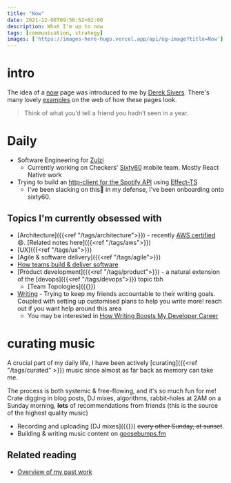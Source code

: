 ```yaml
---
title: "Now"
date: 2021-12-08T09:56:52+02:00
description: What I'm up to now
tags: [communication, strategy]
images: ['https://images-here-hugo.vercel.app/api/og-image?title=Now']
---
```


# intro
The idea of a [now](https://nownownow.com/about) page was introduced to me by [Derek Sivers](https://sive.rs/now). There's many lovely [examples](https://nownownow.com/) on the web of how these pages look.

> Think of what you’d tell a friend you hadn’t seen in a year.

# Daily
- Software Engineering for [Zulzi](https://zulzi.com/)
  - Currently working on Checkers' [Sixty60](https://www.sixty60.co.za/about-sixty60.html) mobile team. Mostly React Native work
- Trying to build an [http-client for the Spotify API](https://github.com/guidefari/spotify-effect) using [Effect-TS](https://www.effect.website/)
  - I've been slacking on this🥲 in my defense, I've been onboarding onto sixty60.

## Topics I'm currently obsessed with 
- [Architecture]({{<ref "/tags/architecture">}}) - recently [AWS certified](https://www.credly.com/badges/9342a916-83b2-489e-969a-aa43af8a0c77) 😄. [Related notes here]({{<ref "/tags/aws">}})
- [UX]({{<ref "/tags/ux">}})
- [Agile & software delivery]({{<ref "/tags/agile">}})
- [How teams build & deliver software](/tags/process)
- [Product development]({{<ref "/tags/product">}}) - a natural extension of the [devops]({{<ref "/tags/devops">}}) topic tbh
  - [Team Topologies]({{<ref team-topologies>}})
- [Writing](/tags/writing) - Trying to keep my friends
accountable to their writing goals.
Coupled with setting up customised plans to help you write more!
reach out if you want help around this area
  - You may be interested in [How Writing Boosts My Developer Career](https://www.offerzen.com/blog/writing-boosts-my-developer-career)


# curating music
A crucial part of my daily life, I have been actively [curating]({{<ref "/tags/curated" >}}) music since almost as far back as memory can take me.

The process is both systemic & free-flowing, and it's so much fun for me! Crate digging in blog posts, DJ mixes, algorithms, rabbit-holes at 2AM on a Sunday morning, **lots** of recommendations from friends (this is the source of the highest quality music)

- Recording and uploading [DJ mixes]({{<ref mix>}}) ~~every other Sunday, at sunset~~.
- Building & writing music content on [goosebumps.fm](https://goosebumps.fm)

## Related reading
- [Overview of my past work](/past)
